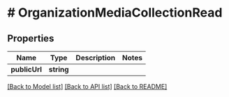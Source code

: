 # # OrganizationMediaCollectionRead

## Properties

Name | Type | Description | Notes
------------ | ------------- | ------------- | -------------
**publicUrl** | **string** |  |

[[Back to Model list]](../../README.md#models) [[Back to API list]](../../README.md#endpoints) [[Back to README]](../../README.md)

